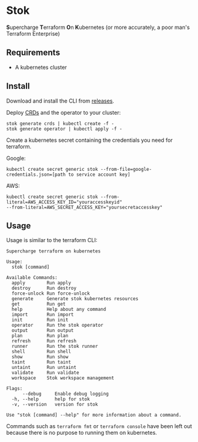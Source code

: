 # Stok

**S**upercharge **T**erraform **O**n **K**ubernetes (or more accurately, a poor man's Terraform Enterprise)

## Requirements

* A kubernetes cluster

## Install

Download and install the CLI from [releases](https://github.com/leg100/stok/releases).

Deploy
[CRDs](https://kubernetes.io/docs/concepts/extend-kubernetes/api-extension/custom-resources/) and the operator to your cluster:

```
stok generate crds | kubectl create -f -
stok generate operator | kubectl apply -f -
```

Create a kubernetes secret containing the credentials you need for terraform.

Google:

```
kubectl create secret generic stok --from-file=google-credentials.json=[path to service account key]
```

AWS:

```
kubectl create secret generic stok --from-literal=AWS_ACCESS_KEY_ID="youraccesskeyid"
--from-literal=AWS_SECRET_ACCESS_KEY="yoursecretaccesskey"
```

## Usage

Usage is similar to the terraform CLI:

```
Supercharge terraform on kubernetes

Usage:
  stok [command]

Available Commands:
  apply        Run apply
  destroy      Run destroy
  force-unlock Run force-unlock
  generate     Generate stok kubernetes resources
  get          Run get
  help         Help about any command
  import       Run import
  init         Run init
  operator     Run the stok operator
  output       Run output
  plan         Run plan
  refresh      Run refresh
  runner       Run the stok runner
  shell        Run shell
  show         Run show
  taint        Run taint
  untaint      Run untaint
  validate     Run validate
  workspace    Stok workspace management

Flags:
      --debug     Enable debug logging
  -h, --help      help for stok
  -v, --version   version for stok

Use "stok [command] --help" for more information about a command.

```

Commands such as `terraform fmt` or `terraform console` have been left out because there is no purpose to running them on kubernetes.
